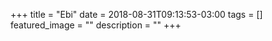 +++
title =  "Ebi"
date = 2018-08-31T09:13:53-03:00
tags = []
featured_image = ""
description = ""
+++
